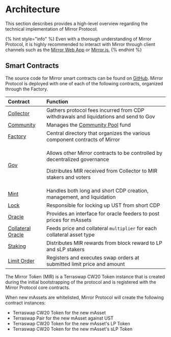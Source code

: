 # Architecture

This section describes provides a high-level overview regarding the technical implementation of Mirror Protocol.

{% hint style="info" %}
Even with a thorough understanding of Mirror Protocol, it is highly recommended to interact with Mirror through client channels such as the [Mirror Web App](../user-guide/getting-started/) or [Mirror.js.](../developer-tools/mirror.js.md)
{% endhint %}

## Smart Contracts

The source code for Mirror smart contracts can be found on [GitHub](https://github.com/Mirror-Protocol/mirror-contracts). Mirror Protocol is deployed with one of each of the following contracts, organized through the Factory.

<table>
  <thead>
    <tr>
      <th style="text-align:left">Contract</th>
      <th style="text-align:left">Function</th>
    </tr>
  </thead>
  <tbody>
    <tr>
      <td style="text-align:left"><a href="collector.md">Collector</a>
      </td>
      <td style="text-align:left">Gathers protocol fees incurred from CDP withdrawals and liquidations and
        send to Gov</td>
    </tr>
    <tr>
      <td style="text-align:left"><a href="community.md">Community</a>
      </td>
      <td style="text-align:left">Manages the <a href="../protocol/governance/#community-pool">Community Pool</a> fund</td>
    </tr>
    <tr>
      <td style="text-align:left"><a href="factory.md">Factory</a>
      </td>
      <td style="text-align:left">Central directory that organizes the various component contracts of Mirror</td>
    </tr>
    <tr>
      <td style="text-align:left"><a href="gov.md">Gov</a>
      </td>
      <td style="text-align:left">
        <p>Allows other Mirror contracts to be controlled by decentralized governance</p>
        <p>Distributes MIR received from Collector to MIR stakers and voters</p>
      </td>
    </tr>
    <tr>
      <td style="text-align:left"><a href="mint.md">Mint</a>
      </td>
      <td style="text-align:left">Handles both long and short CDP creation, management, and liquidation</td>
    </tr>
    <tr>
      <td style="text-align:left"><a href="lock.md">Lock</a>
      </td>
      <td style="text-align:left">Responsible for locking up UST from short CDP</td>
    </tr>
    <tr>
      <td style="text-align:left"><a href="oracle.md">Oracle</a>
      </td>
      <td style="text-align:left">Provides an interface for oracle feeders to post prices for mAssets</td>
    </tr>
    <tr>
      <td style="text-align:left"><a href="collateral-oracle.md">Collateral Oracle</a>
      </td>
      <td style="text-align:left">Feeds price and collateral <code>multiplier</code> for each collateral asset
        type</td>
    </tr>
    <tr>
      <td style="text-align:left"><a href="staking.md">Staking</a>
      </td>
      <td style="text-align:left">Distributes MIR rewards from block reward to LP and sLP stakers</td>
    </tr>
    <tr>
      <td style="text-align:left"><a href="limit-order.md">Limit Order</a>
      </td>
      <td style="text-align:left">Registers and executes swap orders at submitted limit price and amount</td>
    </tr>
  </tbody>
</table>

The Mirror Token \(MIR\) is a Terraswap CW20 Token instance that is created during the initial bootstrapping of the protocol and is registered with the Mirror Protocol core contracts.

When new mAssets are whitelisted, Mirror Protocol will create the following contract instances:

* Terraswap CW20 Token for the new mAsset
* Terraswap Pair for the new mAsset against UST
* Terraswap CW20 Token for the new mAsset's LP Token
* Terraswap CW20 Token for the new mAsset's sLP Token

